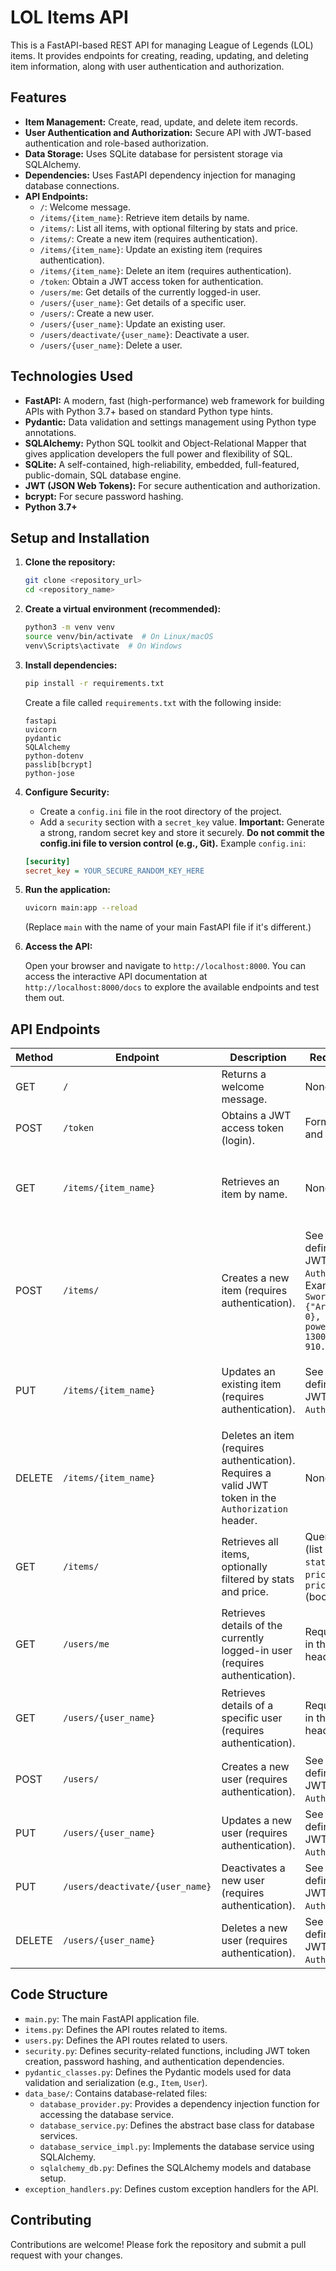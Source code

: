# LOL Items API

This is a FastAPI-based REST API for managing League of Legends (LOL) items. It provides endpoints for creating, reading, updating, and deleting item information, along with user authentication and authorization.

## Features

*   **Item Management:** Create, read, update, and delete item records.
*   **User Authentication and Authorization:** Secure API with JWT-based authentication and role-based authorization.
*   **Data Storage:** Uses SQLite database for persistent storage via SQLAlchemy.
*   **Dependencies:** Uses FastAPI dependency injection for managing database connections.
*   **API Endpoints:**
    *   `/`: Welcome message.
    *   `/items/{item_name}`: Retrieve item details by name.
    *   `/items/`: List all items, with optional filtering by stats and price.
    *   `/items/`: Create a new item (requires authentication).
    *   `/items/{item_name}`: Update an existing item (requires authentication).
    *   `/items/{item_name}`: Delete an item (requires authentication).
    *   `/token`: Obtain a JWT access token for authentication.
    *   `/users/me`: Get details of the currently logged-in user.
    *   `/users/{user_name}`: Get details of a specific user.
    *   `/users/`: Create a new user.
    *   `/users/{user_name}`: Update an existing user.
    *   `/users/deactivate/{user_name}`: Deactivate a user.
    *   `/users/{user_name}`: Delete a user.

## Technologies Used

*   **FastAPI:** A modern, fast (high-performance) web framework for building APIs with Python 3.7+ based on standard Python type hints.
*   **Pydantic:** Data validation and settings management using Python type annotations.
*   **SQLAlchemy:** Python SQL toolkit and Object-Relational Mapper that gives application developers the full power and flexibility of SQL.
*   **SQLite:** A self-contained, high-reliability, embedded, full-featured, public-domain, SQL database engine.
*   **JWT (JSON Web Tokens):** For secure authentication and authorization.
*   **bcrypt:** For secure password hashing.
*   **Python 3.7+**

## Setup and Installation

1.  **Clone the repository:**

    ```bash
    git clone <repository_url>
    cd <repository_name>
    ```

2.  **Create a virtual environment (recommended):**

    ```bash
    python3 -m venv venv
    source venv/bin/activate  # On Linux/macOS
    venv\Scripts\activate  # On Windows
    ```

3.  **Install dependencies:**

    ```bash
    pip install -r requirements.txt
    ```

    Create a file called `requirements.txt` with the following inside:

    ```
    fastapi
    uvicorn
    pydantic
    SQLAlchemy
    python-dotenv
    passlib[bcrypt]
    python-jose
    ```

4.  **Configure Security:**

    *   Create a `config.ini` file in the root directory of the project.
    *   Add a `security` section with a `secret_key` value.  **Important:** Generate a strong, random secret key and store it securely.  **Do not commit the config.ini file to version control (e.g., Git).** Example `config.ini`:

    ```ini
    [security]
    secret_key = YOUR_SECURE_RANDOM_KEY_HERE
    ```

5.  **Run the application:**

    ```bash
    uvicorn main:app --reload
    ```

    (Replace `main` with the name of your main FastAPI file if it's different.)

6.  **Access the API:**

    Open your browser and navigate to `http://localhost:8000`. You can access the interactive API documentation at `http://localhost:8000/docs` to explore the available endpoints and test them out.

## API Endpoints

| Method | Endpoint                     | Description                                  | Request Body (Example)                                                                                                                                                                                                                | Response (Example)                                                                                                                                                                                                         |
| ------ | ---------------------------- | -------------------------------------------- | ------------------------------------------------------------------------------------------------------------------------------------------------------------------------------------------------------------------------------------ | ----------------------------------------------------------------------------------------------------------------------------------------------------------------------------------------------------------------------- |
| GET    | `/`                          | Returns a welcome message.                     | None                                                                                                                                                                                                                               | `{"message": "Welcome to LOL items API"}`                                                                                                                                                                               |
| POST   | `/token`                     | Obtains a JWT access token (login).          | Form data with `username` and `password`.                                                                                                                                                                                           | `{"access_token": "...", "token_type": "bearer"}`                                                                                                                                                                 |
| GET    | `/items/{item_name}`         | Retrieves an item by name.                   | None                                                                                                                                                                                                                               | See `pydantic_classes.Item` definition. Example: `{"name": "B.F. Sword", "stats": {"Armor": 0, "Health": 0}, "description": "A powerful sword", "price": 1300.0, "sell_price": 910.0}`                               |
| POST   | `/items/`                      | Creates a new item (requires authentication).| See `pydantic_classes.Item` definition. Requires a valid JWT token in the `Authorization` header.  Example: `{"name": "B.F. Sword", "stats": {"Armor": 0, "Health": 0}, "description": "A powerful sword", "price": 1300.0, "sell_price": 910.0}`                                                                                                       |                                                                                        |
| PUT    | `/items/{item_name}`         | Updates an existing item (requires authentication). | See `pydantic_classes.Item` definition.  Requires a valid JWT token in the `Authorization` header.                                                                                                                                                                                          | `{"name": "B.F. Sword", "stats": {"Armor": 5, "Health": 50}, "description": "A powerful sword (upgraded)", "price": 1300.0, "sell_price": 910.0}`                                                              |
| DELETE | `/items/{item_name}`         | Deletes an item (requires authentication). Requires a valid JWT token in the `Authorization` header.                            | None                                                                                                                                                                                                                               | `204 No Content` (no response body)                                                                                                                                                                             |
| GET    | `/items/`                      | Retrieves all items, optionally filtered by stats and price. | Query parameters: `stats` (list of stats, e.g., `stats=Armor&stats=Health`), `price` (integer), `price_greater_than` (boolean)                                                                                       | `{"item_name": {"name": "...", "stats": {...}, "description": "...", "price": ..., "sell_price": ...}}`                                                                                                             |
| GET    | `/users/me`                  | Retrieves details of the currently logged-in user (requires authentication). | Requires a valid JWT token in the `Authorization` header.                                                                                                                                              | See `pydantic_classes.UserNoPass` definition. Example: `{"user_name": "testuser", "active": true}`                                                                                                                   |
| GET    | `/users/{user_name}`            | Retrieves details of a specific user (requires authentication).        | Requires a valid JWT token in the `Authorization` header.                                                                                                                                              | See `pydantic_classes.User` definition. Example: `{"user_name": "testuser", "password": "hashed_password", "active": true}`                                                                                              |
| POST   | `/users/`                     | Creates a new user (requires authentication).        | See `pydantic_classes.User` definition. Requires a valid JWT token in the `Authorization` header.                                                                                                                                              | {"OK": 200}                                                                                              |
| PUT   | `/users/{user_name}`                     | Updates a new user (requires authentication).        | See `pydantic_classes.User` definition. Requires a valid JWT token in the `Authorization` header.                                                                                                                                              | {"OK": 200}                                                                                              |
| PUT   | `/users/deactivate/{user_name}`                     | Deactivates a new user (requires authentication).        | See `pydantic_classes.User` definition. Requires a valid JWT token in the `Authorization` header.                                                                                                                                              | {"OK": 200}                                                                                              |
| DELETE  | `/users/{user_name}`                     | Deletes a new user (requires authentication).        | See `pydantic_classes.User` definition. Requires a valid JWT token in the `Authorization` header.                                                                                                                                              |  `204 No Content` (no response body)                                                                                                                                                                             |

## Code Structure

*   `main.py`: The main FastAPI application file.
*   `items.py`: Defines the API routes related to items.
*   `users.py`: Defines the API routes related to users.
*   `security.py`: Defines security-related functions, including JWT token creation, password hashing, and authentication dependencies.
*   `pydantic_classes.py`: Defines the Pydantic models used for data validation and serialization (e.g., `Item`, `User`).
*   `data_base/`: Contains database-related files:
    *   `database_provider.py`: Provides a dependency injection function for accessing the database service.
    *   `database_service.py`: Defines the abstract base class for database services.
    *   `database_service_impl.py`: Implements the database service using SQLAlchemy.
    *   `sqlalchemy_db.py`: Defines the SQLAlchemy models and database setup.
*   `exception_handlers.py`: Defines custom exception handlers for the API.

## Contributing

Contributions are welcome! Please fork the repository and submit a pull request with your changes.